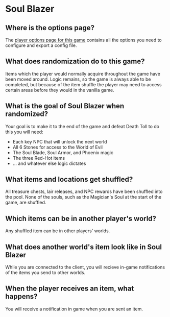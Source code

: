 # Soul Blazer

## Where is the options page?

The [player options page for this game](../player-options) contains all the options you need to configure and export a config file.

## What does randomization do to this game?

Items which the player would normally acquire throughout the game have been moved around. Logic remains, so the game is
always able to be completed, but because of the item shuffle the player may need to access certain areas before they
would in the vanilla game.

## What is the goal of Soul Blazer when randomized?

Your goal is to make it to the end of the game and defeat Death Toll to do this you will need:
- Each key NPC that will unlock the next world
- All 6 Stones for access to the World of Evil
- The Soul Blade, Soul Armor, and Phoenix magic
- The three Red-Hot items
- ... and whatever else logic dictates

## What items and locations get shuffled?

All treasure chests, lair releases, and NPC rewards have been shuffled into the pool.
None of the souls, such as the Magician's Soul at the start of the game, are shuffled.

## Which items can be in another player's world?

Any shuffled item can be in other players' worlds.

## What does another world's item look like in Soul Blazer

While you are connected to the client, you will recieve in-game notifications of the items you send to other worlds.

## When the player receives an item, what happens?

You will receive a notification in game when you are sent an item.
